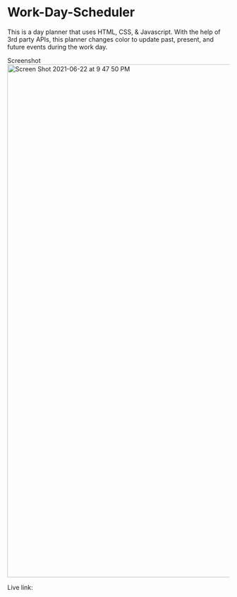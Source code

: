 # Work-Day-Scheduler

This is a day planner that uses HTML, CSS, & Javascript. 
With the help of 3rd party APIs, this planner changes color to update past, present, and future events during the work day.


Screenshot
<img width="1162" alt="Screen Shot 2021-06-22 at 9 47 50 PM" src="https://user-images.githubusercontent.com/53482411/123027539-9a7dd580-d3a3-11eb-9bc0-93e485efe5d4.png">


Live link:

